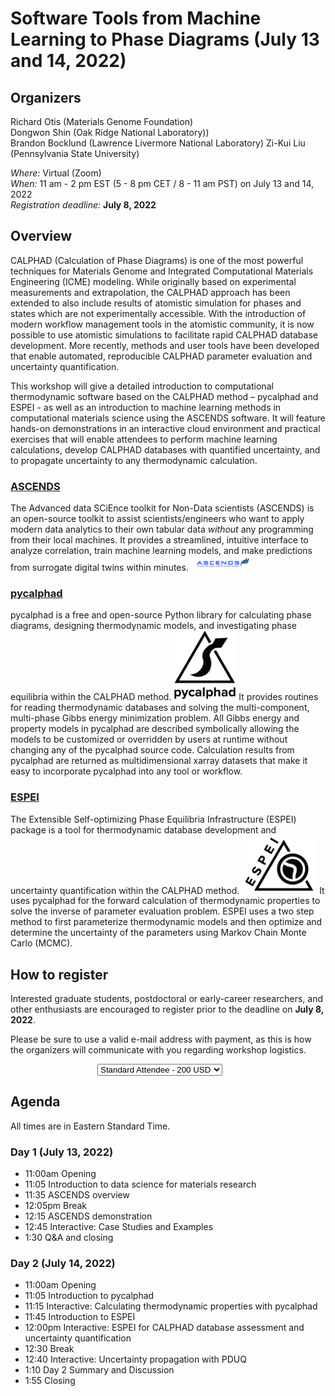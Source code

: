 <script src="https://www.paypal.com/sdk/js?client-id=AT6qOEFhfDUQo5WD8iQF3odXJz0Hu8rvDSST1A-ge0vbZTwNgf6oatt5h2q6T4nRMi1_IuBT2xzZLUQY" data-sdk-integration-source="button-factory"></script>

# Software Tools from Machine Learning to Phase Diagrams (July 13 and 14, 2022)

## Organizers

Richard Otis (Materials Genome Foundation)<br>
Dongwon Shin (Oak Ridge National Laboratory))<br>
Brandon Bocklund (Lawrence Livermore National Laboratory)
Zi-Kui Liu (Pennsylvania State University)<br>

*Where:* Virtual (Zoom)<br>
*When:* 11 am - 2 pm EST (5 - 8 pm CET / 8 - 11 am PST) on July 13 and 14, 2022<br>
*Registration deadline:* **July 8, 2022**<br>

## Overview
CALPHAD (Calculation of Phase Diagrams) is one of the most powerful techniques for Materials Genome and Integrated Computational Materials Engineering (ICME) modeling. While originally based on experimental measurements and extrapolation, the CALPHAD approach has been extended to also include results of atomistic simulation for phases and states which are not experimentally accessible. With the introduction of modern workflow management tools in the atomistic community, it is now possible to use atomistic simulations to facilitate rapid CALPHAD database development. More recently, methods and user tools have been developed that enable automated, reproducible CALPHAD parameter evaluation and uncertainty quantification.

This workshop will give a detailed introduction to computational thermodynamic software based on the CALPHAD method  – pycalphad and ESPEI - as well as an introduction to machine learning methods in computational materials science using the ASCENDS software. It will feature hands-on demonstrations in an interactive cloud environment and practical exercises that will enable attendees to perform machine learning calculations, develop CALPHAD databases with quantified uncertainty, and to propagate uncertainty to any thermodynamic calculation.
 
### [ASCENDS](https://github.com/ornlpmcp/ASCENDS)

The Advanced data SCiEnce toolkit for Non-Data scientists (ASCENDS) is an open-source toolkit to assist scientists/engineers who want to apply modern data analytics to their own tabular data _without_ any programming from their local machines. It provides a streamlined, intuitive interface to analyze correlation, train machine learning models, and make predictions from surrogate digital twins within minutes.
[<img class="logo_image" width="100px" src="assets/ascends-logo.png" alt="pyiron logo">](https://github.com/ornlpmcp/ASCENDS)
 
### [pycalphad](https://pycalphad.org)
pycalphad is a free and open-source Python library for calculating phase diagrams, designing thermodynamic models, and investigating phase equilibria within the CALPHAD method.
[<img class="logo_image" width="100px" src="assets/pycalphad-logo-withtext.png" alt="pycalphad logo">](https://pycalphad.org)
It provides routines for reading thermodynamic databases and solving the multi-component, multi-phase Gibbs energy minimization problem.
All Gibbs energy and property models in pycalphad are described symbolically allowing the models to be customized or overridden by users at runtime without changing any of the pycalphad source code. Calculation results from pycalphad are returned as multidimensional xarray datasets that make it easy to incorporate pycalphad into any tool or workflow.
 
### [ESPEI](https://espei.org)
The Extensible Self-optimizing Phase Equilibria Infrastructure (ESPEI) package is a tool for thermodynamic database development and uncertainty quantification within the CALPHAD method.
[<img class="logo_image" width="120px" src="assets/ESPEI-logo-withtext-200px.png" alt="ESPEI logo">](https://espei.org)
It uses pycalphad for the forward calculation of thermodynamic properties to solve the inverse of parameter evaluation problem. ESPEI uses a two step method to first parameterize thermodynamic models and then optimize and determine the uncertainty of the parameters using Markov Chain Monte Carlo (MCMC).

## How to register
Interested graduate students, postdoctoral or early-career researchers, and other enthusiasts are encouraged to register prior to the deadline on **July 8, 2022**.

Please be sure to use a valid e-mail address with payment, as this is how the organizers will communicate with you regarding workshop logistics.

<div id="smart-button-container">
      <div style="text-align: center;">
        <div style="margin-bottom: 1.25rem;">
          <select id="item-options"><option value="Standard Attendee" price="200">Standard Attendee - 200 USD</option><option value="Student Attendee" price="100">Student Attendee - 100 USD</option></select>
          <select style="visibility: hidden" id="quantitySelect"></select>
        </div>
      <div id="paypal-button-container"></div>
      </div>
</div>
<script>
      function initPayPalButton() {
        var shipping = 0;
        var itemOptions = document.querySelector("#smart-button-container #item-options");
    var quantity = parseInt();
    var quantitySelect = document.querySelector("#smart-button-container #quantitySelect");
    if (!isNaN(quantity)) {
      quantitySelect.style.visibility = "visible";
    }
    var orderDescription = 'Software Tools from Machine Learning to Phase Diagrams (July 13 and 14, 2022) MGF Virtual Workshop Registration';
    if(orderDescription === '') {
      orderDescription = 'Item';
    }
    paypal.Buttons({
      style: {
        shape: 'pill',
        color: 'blue',
        layout: 'vertical',
        label: 'paypal',
      },
      createOrder: function(data, actions) {
        var selectedItemDescription = itemOptions.options[itemOptions.selectedIndex].value;
        var selectedItemPrice = parseFloat(itemOptions.options[itemOptions.selectedIndex].getAttribute("price"));
        var tax = (0 === 0 || false) ? 0 : (selectedItemPrice * (parseFloat(0)/100));
        if(quantitySelect.options.length > 0) {
          quantity = parseInt(quantitySelect.options[quantitySelect.selectedIndex].value);
        } else {
          quantity = 1;
        }
        tax *= quantity;
        tax = Math.round(tax * 100) / 100;
        var priceTotal = quantity * selectedItemPrice + parseFloat(shipping) + tax;
        priceTotal = Math.round(priceTotal * 100) / 100;
        var itemTotalValue = Math.round((selectedItemPrice * quantity) * 100) / 100;
        return actions.order.create({
          purchase_units: [{
            description: orderDescription,
            amount: {
              currency_code: 'USD',
              value: priceTotal,
              breakdown: {
                item_total: {
                  currency_code: 'USD',
                  value: itemTotalValue,
                },
                tax_total: {
                  currency_code: 'USD',
                  value: tax,
                }
              }
            },
            items: [{
              name: selectedItemDescription,
              unit_amount: {
                currency_code: 'USD',
                value: selectedItemPrice,
              },
              quantity: quantity
            }],
          }],
          application_context: {
            brand_name: 'Materials Genome Foundation',
            shipping_preference: 'NO_SHIPPING',
          },
        });
      },
      onApprove: function(data, actions) {
        return actions.order.capture().then(function(orderData) {
          // Full available details
          console.log('Capture result', orderData, JSON.stringify(orderData, null, 2));
          // Show a success message within this page, e.g.
          const element = document.getElementById('paypal-button-container');
          element.innerHTML = '';
          element.innerHTML = '<h3>Thank you for registering! If you have any questions, please contact richard.otis@materialsgenomefoundation.org</h3>';
          // Or go to another URL:  actions.redirect('thank_you.html');
        });
      },
      onError: function(err) {
        console.log(err);
      },
    }).render('#paypal-button-container');
  }
  initPayPalButton();
</script>

## Agenda
All times are in Eastern Standard Time.
### Day 1 (July 13, 2022)
- 11:00am Opening
- 11:05 Introduction to data science for materials research
- 11:35 ASCENDS overview
- 12:05pm Break
- 12:15 ASCENDS demonstration
- 12:45 Interactive: Case Studies and Examples
- 1:30 Q&A and closing
 
### Day 2 (July 14, 2022)
- 11:00am Opening
- 11:05 Introduction to pycalphad
- 11:15 Interactive: Calculating thermodynamic properties with pycalphad
- 11:45 Introduction to ESPEI
- 12:00pm Interactive: ESPEI for CALPHAD database assessment and uncertainty quantification
- 12:30 Break
- 12:40 Interactive: Uncertainty propagation with PDUQ
- 1:10 Day 2 Summary and Discussion
- 1:55 Closing
